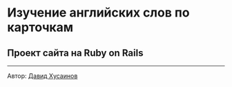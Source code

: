 # Изучение английских слов по карточкам
## Проект сайта на Ruby on Rails
------
Автор: [Давид Хусаинов](dxdash@postpro.net)
